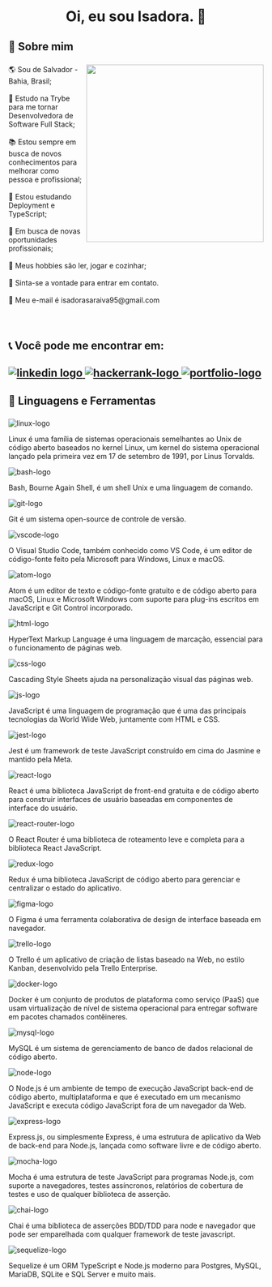 <h1 align="center">Oi, eu sou Isadora. 👋</h1>

###

<h2 align="left">💭 Sobre mim</h2>

###

<img align="right" height="350" src="https://i.pinimg.com/originals/d8/5d/f0/d85df08df1212c0f8b219e779c5ebc46.gif"  />

###

<p align="left">🌎 Sou de Salvador - Bahia, Brasil;<br><br>📖 Estudo na Trybe para me tornar Desenvolvedora de Software Full Stack;<br><br>📚 Estou sempre em busca de novos conhecimentos para melhorar como pessoa e profissional;<br><br>🌱 Estou estudando Deployment e TypeScript;<br><br>💼 Em busca de novas oportunidades profissionais;<br><br>🎲 Meus hobbies são ler, jogar e cozinhar;<br><br>💬  Sinta-se a vontade para entrar em contato.<br><br>📝 Meu e-mail é isadorasaraiva95@gmail.com</p>

###

<br clear="both">

<h2 align="left">📞 Você pode me encontrar em:<h2>
  <div align="left">
  <a href="https://www.linkedin.com/in/isadorasaraiva/" target="_blank">
    <img src="https://img.shields.io/badge/LinkedIn-0077B5?style=for-the-badge&logo=linkedin&logoColor=white" alt="linkedin logo"  />
  </a>
  <a href="https://www.hackerrank.com/isadorasaraiva95" target="_blank">
    <img src="https://img.shields.io/badge/-Hackerrank-2EC866?style=for-the-badge&logo=HackerRank&logoColor=white" alt="hackerrank-logo"  />
  </a>
  <a href="https://saraivais.github.io/" target="_blank">
    <img src="https://img.shields.io/badge/%20-PORTFOLIO-%239968D9?style=for-the-badge" alt="portfolio-logo"/>
  </a>
</div>
  
  ###

<h2 align="left">🔧 Linguagens e Ferramentas</h2>

###

<div align="left">
  <img src="https://img.shields.io/badge/Linux-FCC624?style=for-the-badge&logo=linux&logoColor=black" alt="linux-logo"/>
  <p>Linux é uma família de sistemas operacionais semelhantes ao Unix de código aberto baseados no kernel Linux, um kernel do sistema operacional lançado pela primeira vez em 17 de setembro de 1991, por Linus Torvalds.</p>
  <img src="https://img.shields.io/badge/GNU%20Bash-4EAA25?style=for-the-badge&logo=GNU%20Bash&logoColor=white" alt="bash-logo"/>
  <p>Bash, Bourne Again Shell, é um shell Unix e uma linguagem de comando.</p>
  <img src="https://img.shields.io/badge/GIT-E44C30?style=for-the-badge&logo=git&logoColor=white" alt="git-logo"/>
  <p>Git é um sistema open-source de controle de versão.</p>
  <img src="https://img.shields.io/badge/VSCode-0078D4?style=for-the-badge&logo=visual%20studio%20code&logoColor=white" alt="vscode-logo"/>
  <p>O Visual Studio Code, também conhecido como VS Code, é um editor de código-fonte feito pela Microsoft para Windows, Linux e macOS.</p>
  <img src="https://img.shields.io/badge/Atom-66595C?style=for-the-badge&logo=Atom&logoColor=white" alt="atom-logo"/>
  <p>Atom é um editor de texto e código-fonte gratuito e de código aberto para macOS, Linux e Microsoft Windows com suporte para plug-ins escritos em JavaScript e Git Control incorporado.</p>
  <img src="https://img.shields.io/badge/HTML5-E34F26?style=for-the-badge&logo=html5&logoColor=white" alt="html-logo"/>
  <p>HyperText Markup Language é uma linguagem de marcação, essencial para o funcionamento de páginas web.</p>
  <img src="https://img.shields.io/badge/CSS3-1572B6?style=for-the-badge&logo=css3&logoColor=white" alt="css-logo"/>
  <p>Cascading Style Sheets ajuda na personalização visual das páginas web.</p>
  <img src="https://img.shields.io/badge/JavaScript-323330?style=for-the-badge&logo=javascript&logoColor=F7DF1E" alt="js-logo"/>
  <p>JavaScript é uma linguagem de programação que é uma das principais tecnologias da World Wide Web, juntamente com HTML e CSS.</p>
  <img src="https://img.shields.io/badge/Jest-C21325?style=for-the-badge&logo=jest&logoColor=white" alt="jest-logo"/>
  <p>Jest é um framework de teste JavaScript construído em cima do Jasmine e mantido pela Meta.</p>
  <img src="https://img.shields.io/badge/React-20232A?style=for-the-badge&logo=react&logoColor=61DAFB" alt="react-logo"/>
  <p>React é uma biblioteca JavaScript de front-end gratuita e de código aberto para construir interfaces de usuário baseadas em componentes de interface do usuário.</p>
  <img src="https://img.shields.io/badge/React_Router-CA4245?style=for-the-badge&logo=react-router&logoColor=white" alt="react-router-logo"/>
  <p>O React Router é uma biblioteca de roteamento leve e completa para a biblioteca React JavaScript.</p>
  <img src="https://img.shields.io/badge/Redux-593D88?style=for-the-badge&logo=redux&logoColor=white" alt="redux-logo"/>
  <p>Redux é uma biblioteca JavaScript de código aberto para gerenciar e centralizar o estado do aplicativo.</p>
  <img src="https://img.shields.io/badge/Figma-F24E1E?style=for-the-badge&logo=figma&logoColor=white" alt="figma-logo"/>
  <p>O Figma é uma ferramenta colaborativa de design de interface baseada em navegador.</p>
  <img src="https://img.shields.io/badge/Trello-0052CC?style=for-the-badge&logo=trello&logoColor=white" alt="trello-logo"/>
  <p>O Trello é um aplicativo de criação de listas baseado na Web, no estilo Kanban, desenvolvido pela Trello Enterprise.</p>
  <img src="https://img.shields.io/badge/Docker-2CA5E0?style=for-the-badge&logo=docker&logoColor=white" alt="docker-logo"/>
  <p>Docker é um conjunto de produtos de plataforma como serviço (PaaS) que usam virtualização de nível de sistema operacional para entregar software em pacotes chamados contêineres.</p>
  <img src="https://img.shields.io/badge/MySQL-005C84?style=for-the-badge&logo=mysql&logoColor=white" alt="mysql-logo"/>
  <p>MySQL é um sistema de gerenciamento de banco de dados relacional de código aberto.</p>
  <img src="https://img.shields.io/badge/Node.js-339933?style=for-the-badge&logo=nodedotjs&logoColor=white" alt="node-logo"/>
  <p>O Node.js é um ambiente de tempo de execução JavaScript back-end de código aberto, multiplataforma e que é executado em um mecanismo JavaScript e executa código JavaScript fora de um navegador da Web.</p>
  <img src="https://img.shields.io/badge/Express.js-000000?style=for-the-badge&logo=express&logoColor=white" alt="express-logo"/>
  <p>Express.js, ou simplesmente Express, é uma estrutura de aplicativo da Web de back-end para Node.js, lançada como software livre e de código aberto.</p>
  <img src="https://img.shields.io/badge/Mocha-8D6748?style=for-the-badge&logo=Mocha&logoColor=white" alt="mocha-logo"/>
  <p>Mocha é uma estrutura de teste JavaScript para programas Node.js, com suporte a navegadores, testes assíncronos, relatórios de cobertura de testes e uso de qualquer biblioteca de asserção.</p>
  <img src="https://img.shields.io/badge/chai-A30701?style=for-the-badge&logo=chai&logoColor=white" alt="chai-logo"/>
  <p>Chai é uma biblioteca de asserções BDD/TDD para node e navegador que pode ser emparelhada com qualquer framework de teste javascript.</p>
  <img src="https://img.shields.io/badge/Sequelize-52B0E7?style=for-the-badge&logo=Sequelize&logoColor=white" alt="sequelize-logo"/>
  <p>Sequelize é um ORM TypeScript e Node.js moderno para Postgres, MySQL, MariaDB, SQLite e SQL Server e muito mais.
</p>
</div>

<br clear="both">


###

